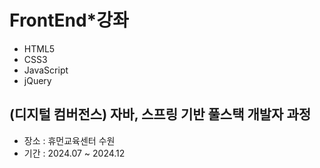 # FrontEnd*강좌
- HTML5
- CSS3
- JavaScript
- jQuery

## (디지털 컴버전스) 자바, 스프링 기반 풀스택 개발자 과정
- 장소 : 휴먼교육센터 수원
- 기간 : 2024.07 ~ 2024.12
